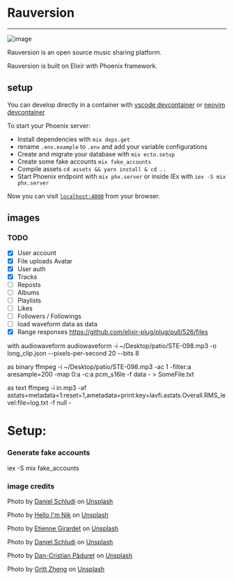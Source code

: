 # Rauversion

---

![image](https://user-images.githubusercontent.com/11976/174422926-b392a1f5-bd6a-4bd2-b6c8-8d41dad6711d.png)

Rauversion is an open source music sharing platform.

Rauversion is built on Elixir with Phoenix framework.

## setup
  
You can develop directly in a container with [vscode devcontainer](https://marketplace.visualstudio.com/items?itemName=ms-vscode-remote.remote-containers) or [neovim devcontainer](https://github.com/jamestthompson3/nvim-remote-containers)
  
To start your Phoenix server:

  * Install dependencies with `mix deps.get`
  * rename `.env.example` to `.env` and add your variable configurations
  * Create and migrate your database with `mix ecto.setup`
  * Create some fake accounts `mix fake_accounts`
  * Compile assets `cd assets && yarn install & cd ..`
  * Start Phoenix endpoint with `mix phx.server` or inside IEx with `iex -S mix phx.server`

Now you can visit [`localhost:4000`](http://localhost:4000) from your browser.

## images

### TODO

- [x] User account
- [x] File uploads Avatar
- [x] User auth
- [x] Tracks
- [ ] Reposts
- [ ] Albums
- [ ] Playlists
- [ ] Likes
- [ ] Followers / Followings
- [ ] load waveform data as data
- [x] Range responses https://github.com/elixir-plug/plug/pull/526/files

with audiowaveform
  audiowaveform -i ~/Desktop/patio/STE-098.mp3 -o long_clip.json --pixels-per-second 20 --bits 8

as binary
 ffmpeg -i ~/Desktop/patio/STE-098.mp3 -ac 1 -filter:a aresample=200 -map 0:a -c:a pcm_s16le -f data - > SomeFile.txt

as text
 ffmpeg -i in.mp3 -af astats=metadata=1:reset=1,ametadata=print:key=lavfi.astats.Overall.RMS_level:file=log.txt -f null -

# Setup:

### Generate fake accounts

  iex -S mix fake_accounts

### image credits


Photo by <a href="https://unsplash.com/@schluditsch?utm_source=unsplash&utm_medium=referral&utm_content=creditCopyText">Daniel Schludi</a> on <a href="https://unsplash.com/?utm_source=unsplash&utm_medium=referral&utm_content=creditCopyText">Unsplash</a>

Photo by <a href="https://unsplash.com/@helloimnik?utm_source=unsplash&utm_medium=referral&utm_content=creditCopyText">Hello I'm Nik</a> on <a href="https://unsplash.com/s/photos/music-studio?utm_source=unsplash&utm_medium=referral&utm_content=creditCopyText">Unsplash</a>

Photo by <a href="https://unsplash.com/@etiennegirardet?utm_source=unsplash&utm_medium=referral&utm_content=creditCopyText">Etienne Girardet</a> on <a href="https://unsplash.com/s/photos/music-studio?utm_source=unsplash&utm_medium=referral&utm_content=creditCopyText">Unsplash</a>

Photo by <a href="https://unsplash.com/@schluditsch?utm_source=unsplash&utm_medium=referral&utm_content=creditCopyText">Daniel Schludi</a> on <a href="https://unsplash.com/s/photos/music-studio?utm_source=unsplash&utm_medium=referral&utm_content=creditCopyText">Unsplash</a>
  
Photo by <a href="https://unsplash.com/@dancristianpaduret?utm_source=unsplash&utm_medium=referral&utm_content=creditCopyText">Dan-Cristian Pădureț</a> on <a href="https://unsplash.com/s/photos/music-studio?utm_source=unsplash&utm_medium=referral&utm_content=creditCopyText">Unsplash</a>
  
Photo by <a href="https://unsplash.com/@grittzheng?utm_source=unsplash&utm_medium=referral&utm_content=creditCopyText">Gritt Zheng</a> on <a href="https://unsplash.com/s/photos/music-studio?utm_source=unsplash&utm_medium=referral&utm_content=creditCopyText">Unsplash</a>
  
